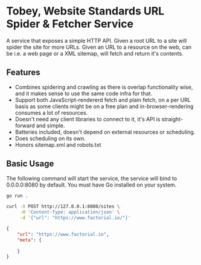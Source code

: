 # Tobey, Website Standards URL Spider & Fetcher Service

A service that exposes a simple HTTP API. Given a root URL to a site will spider
the site for more URLs. Given an URL to a resource on the web, can be i.e. a web
page or a XML sitemap, will fetch and return it's contents.

## Features

- Combines spidering and crawling as there is overlap functionality wise, and it
  makes sense to use the same code infra for that.
- Support both JavaScript-rendererd fetch and plain fetch, on a per URL basis as
  some clients might be on a free plan and in-browser-rendering consumes a lot of
  resources.
- Doesn't need any client libraries to connect to it, it's API is straight-forward and simple. 
- Batteries included, doesn't depend on external resources or scheduling.
- Does scheduling on its own.
- Honors sitemap.xml and robots.txt

## Basic Usage

The following command will start the service, the service will bind to
0.0.0.0:8080 by default. You must have Go installed on your system.

```sh
go run .
```

```sh
curl -X POST http://127.0.0.1:8080/sites \
     -H 'Content-Type: application/json' \
     -d '{"url": "https://www.factorial.io/"}'
```

```json
{
    "url": "https://www.factorial.io",
    "meta": {
         
    }
}
```

